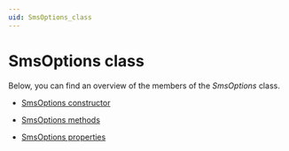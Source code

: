 ```yaml
---
uid: SmsOptions_class
---
```


# SmsOptions class

Below, you can find an overview of the members of the *SmsOptions* class.

- [SmsOptions constructor](xref:SmsOptions_constructor)

- [SmsOptions methods](xref:SmsOptions_methods)

- [SmsOptions properties](xref:SmsOptions_properties)
